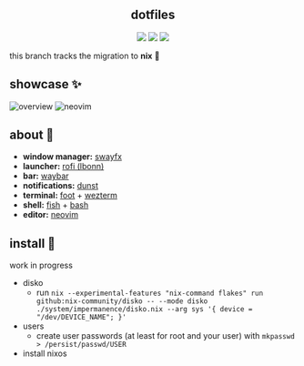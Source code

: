 <div align="center">
<h2 align="center">dotfiles</h2>

![](https://img.shields.io/github/last-commit/josekoalas/dotfiles?style=for-the-badge&logo=git&logoColor=white&labelColor=%23191724&color=%23f6c177)
![](https://img.shields.io/github/repo-size/josekoalas/dotfiles?style=for-the-badge&logo=bookstack&logoColor=white&labelColor=%23191724&color=%23c4a7e7)
![](https://img.shields.io/github/issues/josekoalas/dotfiles?style=for-the-badge&logo=bilibili&logoColor=white&labelColor=%23191724&color=%239ccfd8)
</div>

this branch tracks the migration to **nix** 🌙

## showcase ✨

![overview](https://github.com/josekoalas/dotfiles/assets/22449369/8437121c-4138-414f-860d-43dc9ab10a85)
![neovim](https://github.com/josekoalas/dotfiles/assets/22449369/c62a8bf6-a2b8-408a-abda-532bea580bb0)

## about 🌿

- **window manager:** [swayfx](https://github.com/WillPower3309/swayfx)
- **launcher:** [rofi (lbonn)](https://github.com/lbonn/rofi)
- **bar:** [waybar](https://github.com/Alexays/Waybar)
- **notifications:** [dunst](https://github.com/dunst-project/dunst)
- **terminal:** [foot](https://codeberg.org/dnkl/foot) + [wezterm](https://github.com/wez/wezterm) 
- **shell:** [fish](https://github.com/fish-shell/fish-shell) + [bash](https://www.gnu.org/software/bash/)
- **editor:** [neovim](https://github.com/neovim/neovim)

## install 🌳

work in progress

- disko
    - run `nix --experimental-features "nix-command flakes" run github:nix-community/disko -- --mode disko ./system/impermanence/disko.nix --arg sys '{ device = "/dev/DEVICE_NAME"; }'`
- users
    - create user passwords (at least for root and your user) with `mkpasswd > /persist/passwd/USER`
- install nixos
